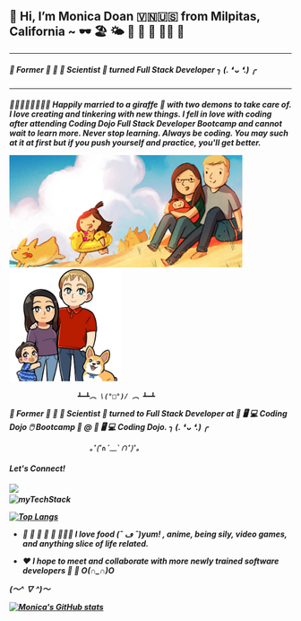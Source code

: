<h2> 👋 Hi, I’m Monica Doan 🇻🇳🇺🇸 from Milpitas, California ~ 🕶 🏖 🌤 🧋 🍱 🍔 🤙🏼 🍜 </h2>
<hr/>
<h5>
👀 Former 🧫 🧪 🐁 Scientist 🔬 turned Full Stack Developer ╮ (. ❛ ᴗ ❛.) ╭
</h5>
<hr/>
<h5>

🧑🏼👩🏻👧🏻👦🏻 Happily married to a giraffe 🦒 with two demons to take care of. I love creating and tinkering with new things. I fell in love with coding after attending Coding Dojo Full Stack Developer Bootcamp and cannot wait to learn more.    Never stop learning.  Always be coding.  You may such at it at first but if you push yourself and practice, you'll get better.  

<div>
     <img src="https://github.com/mtvdoan/mtvdoan/blob/main/smaller%20family%20commision.png" style="height: 200px; max-width: auto"/>
     <img src="https://github.com/mtvdoan/mtvdoan/blob/main/FB_IMG_1533913528303.jpg" style="height: 200px; max-width: auto"/>
</div>
     
                     ┻━┻︵ \(°□°)/ ︵ ┻━┻

👀 Former 🧫 🧪 🐁 Scientist 🔬 turned to Full Stack Developer at 💾 🖥️ 💻 Coding Dojo 🖱️ Bootcamp 🥷 @ 💾 🖥️ 💻 Coding Dojo. ╮ (. ❛ ᴗ ❛.) ╭



                        ｡ﾟ(ﾟ∩´﹏`∩ﾟ)ﾟ｡

<div>
     <h4>Let's Connect!</h4>
     <a href="https://www.linkedin.com/in/monica-tv-doan/">
          <img style="border: 2px white" src="https://img.shields.io/badge/LinkedIn-0077B5?style=for-the-badge&logo=linkedin&logoColor=white">
     </a>
</div>
<div>
     <img style="border: 2px white" src="https://github-readme-tech-stack.vercel.app/api/cards?title=My%20Tech%20Stack&lineCount=4&theme=tokyonight&align=left&line1=HTML5,HTML,E34F26;CSS3,CSS3,1572B6;Bootstrap,Bootstrap,7952B3;JavaScript,JavaScript,F7DF1E;&line2=Node.js,Node.js,339933;Python,Python,3776AB;Flask,Flask,29B5E8;React,React,61DAFB;&line3=MySQL,MySQL,4479A1;Spring,Spring,6DB33F;Java,Java,2F2625;MongoDB,MongoDB,47A248;&line4=Microsoft%20Office,Microsoft%20Office,D83B01;&line4=Microsoft%20Office,Microsoft%20Office,D83B01;" alt="myTechStack"/>
</div>

[![Top Langs](https://github-readme-stats.vercel.app/api/top-langs/?username=mtvdoan&layout=compact&theme=tokyonight)](https://github.com/mtvdoan/github-readme-stats)
    
    
- 🍘 🍙 🍛 🥘 🍜 🍲🍝🍚 I love food (ˆ ڡ ˆ)yum! , anime, being sily, video games, and anything slice of life related. 

- ❤️ I hope to meet and collaborate with more newly trained software developers 🥰 🤗  O(∩_∩)O

(〜^ ∇ ^)〜

[![Monica's GitHub stats](https://github-readme-stats.vercel.app/api?username=mtvdoan&&theme=tokyonight)](https://github.com/mtvdoan/github-readme-stats)
</h5>
